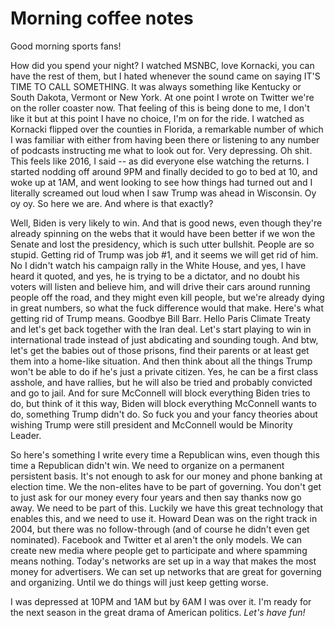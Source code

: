 # Morning coffee notes
Good morning sports fans!

How did you spend your night? I watched MSNBC, love Kornacki, you can have the rest of them, but I hated whenever the sound came on saying IT'S TIME TO CALL SOMETHING. It was always something like Kentucky or South Dakota, Vermont or New York. At one point I wrote on Twitter we're on the roller coaster now. That feeling of this is being done to me, I don't like it but at this point I have no choice, I'm on for the ride. I watched as Kornacki flipped over the counties in Florida, a remarkable number of which I was familiar with either from having been there or listening to any number of podcasts instructing me what to look out for. Very depressing. Oh shit. This feels like 2016, I said -- as did everyone else watching the returns. I started nodding off around 9PM and finally decided to go to bed at 10, and woke up at 1AM, and went looking to see how things had turned out and I literally screamed out loud when I saw Trump was ahead in Wisconsin. Oy oy oy. So here we are. And where is that exactly?

Well, Biden is very likely to win. And that is good news, even though they're already spinning on the webs that it would have been better if we won the Senate and lost the presidency, which is such utter bullshit. People are so stupid. Getting rid of Trump was job #1, and it seems we will get rid of him. No I didn't watch his campaign rally in the White House, and yes, I have heard it quoted, and yes, he is trying to be a dictator, and no doubt his voters will listen and believe him, and will drive their cars around running people off the road, and they might even kill people, but we're already dying in great numbers, so what the fuck difference would that make. Here's what getting rid of Trump means. Goodbye Bill Barr. Hello Paris Climate Treaty and let's get back together with the Iran deal. Let's start playing to win in international trade instead of just abdicating and sounding tough. And btw, let's get the babies out of those prisons, find their parents or at least get them into a home-like situation. And then think about all the things Trump won't be able to do if he's just a private citizen. Yes, he can be a first class asshole, and have rallies, but he will also be tried and probably convicted and go to jail. And for sure McConnell will block everything Biden tries to do, but think of it this way, Biden will block everything McConnell wants to do, something Trump didn't do. So fuck you and your fancy theories about wishing Trump were still president and McConnell would be Minority Leader.

So here's something I write every time a Republican wins, even though this time a Republican didn't win. We need to organize on a permanent persistent basis. It's not enough to ask for our money and phone banking at election time. We the non-elites have to be part of governing. You don't get to just ask for our money every four years and then say thanks now go away. We need to be part of this. Luckily we have this great technology that enables this, and we need to use it. Howard Dean was on the right track in 2004, but there was no follow-through (and of course he didn't even get nominated). Facebook and Twitter et al aren't the only models. We can create new media where people get to participate and where spamming means nothing. Today's networks are set up in a way that makes the most money for advertisers. We can set up networks that are great for governing and organizing. Until we do things will just keep getting worse. 

I was depressed at 10PM and 1AM but by 6AM I was over it. I'm ready for the next season in the great drama of American politics.<i> Let's have fun! </i>

